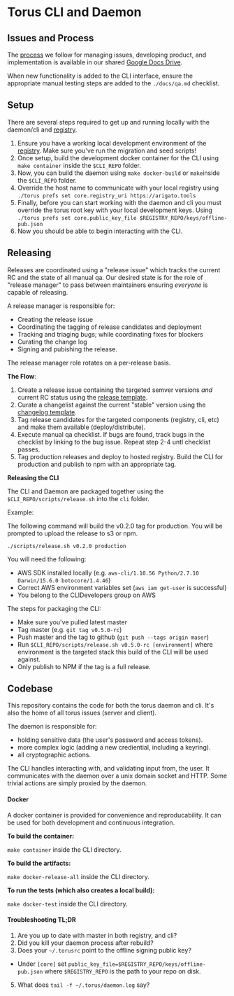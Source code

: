 # Torus CLI and Daemon

## Issues and Process

The
[process](https://docs.google.com/document/d/1IejfO1_bJ0einojZOALeN3vEr5XkyhqttpUOHuBQRdo/edit#)
we follow for managing issues, developing product, and implementation is
available in our shared [Google Docs
Drive](https://drive.google.com/drive/u/0/folders/0Bx72T5vLCOgmeVlQbjVlUVVQRDg).

When new functionality is added to the CLI interface, ensure the appropriate
manual testing steps are added to the `./docs/qa.md` checklist.

## Setup

There are several steps required to get up and running locally with the
daemon/cli and [registry](https://github.com/arigatomachine/registry).

1. Ensure you have a working local development environment of the
   [registry](https://github.com/arigatomachine/registry#setup). Make sure
   you've run the migration and seed scripts!
2. Once setup, build the development docker container for the CLI
   using `make container` inside the `$CLI_REPO` folder.
3. Now, you can build the daemon using `make docker-build`  or `make`inside the
   `$CLI_REPO` folder.
4. Override the host name to communicate with your local registry using
  `./torus prefs set core.registry_uri https://arigato.tools`
4. Finally, before you can start working with the daemon and cli you must
   override the torus root key with your local development keys. Using
   `./torus prefs set core.public_key_file $REGISTRY_REPO/keys/offline-pub.json`
5. Now you should be able to begin interacting with the CLI.


## Releasing

Releases are coordinated using a "release issue" which tracks the current RC
and the state of all manual qa. Our desired state is for the role of "release
manager" to pass between maintainers ensuring *everyone* is capable of
releasing.

A release manager is responsible for:

- Creating the release issue
- Coordinating the tagging of release candidates and deployment
- Tracking and triaging bugs; while coordinating fixes for blockers
- Curating the change log
- Signing and pubishing the release.

The release manager role rotates on a per-release basis.

**The Flow**:

1. Create a release issue containing the targeted semver versions *and* current
   RC status using the [release template](./docs/release-issue.md).
2. Curate a changelist against the current "stable" version using the
   [changelog template](./docs/changelog.md).
3. Tag release candidates for the targeted components (registry, cli, etc) and
   make them available (deploy/distribute).
4. Execute manual qa checklist. If bugs are found, track bugs in the checklist
   by linking to the bug issue. Repeat step 2-4 untl checklist passes.
5. Tag production releases and deploy to hosted registry. Build the CLI for
   production and publish to npm with an appropriate tag.

**Releasing the CLI**

The CLI and Daemon are packaged together using the
`$CLI_REPO/scripts/release.sh` into the `cli` folder.

Example:

The following command will build the v0.2.0 tag for production. You will be
prompted to upload the release to s3 or npm.

```
./scripts/release.sh v0.2.0 production
```

You will need the following:

- AWS SDK installed locally (e.g. `aws-cli/1.10.56 Python/2.7.10 Darwin/15.6.0 botocore/1.4.46`)
- Correct AWS environment variables set (`aws iam get-user` is successful)
- You belong to the CLIDevelopers group on AWS

The steps for packaging the CLI:

- Make sure you've pulled latest master
- Tag master (e.g. `git tag v0.5.0-rc`)
- Push master and the tag to github (`git push --tags origin maser`)
- Run `$CLI_REPO/scripts/release.sh v0.5.0-rc [environment]` where
  environment is the targeted stack this build of the CLI will be used against.
- Only publish to NPM if the tag is a full release.

## Codebase

This repository contains the code for both the torus daemon and cli. It's
also the home of all torus issues (server and client).

The daemon is responsible for:
- holding sensitive data (the user's password and access tokens).
- more complex logic (adding a new crediential, including a keyring).
- all cryptographic actions.

The CLI handles interacting with, and validating input from, the user. It
communicates with the daemon over a unix domain socket and HTTP. Some trivial
actions are simply proxied by the daemon.

#### Docker

A docker container is provided for convenience and reproducability. It can be
used for both development and continuous integration.

**To build the container:**

`make container` inside the CLI directory.

**To build the artifacts:**

`make docker-release-all` inside the CLI directory.

**To run the tests (which also creates a local build):**

`make docker-test` inside the CLI directory.

#### Troubleshooting TL;DR

1. Are you up to date with master in both registry, and cli?
3. Did you kill your daemon process after rebuild?
4. Does your `~/.torusrc` point to the offline signing public key?
 - Under `[core]` set `public_key_file=$REGISTRY_REPO/keys/offline-pub.json` where `$REGISTRY_REPO` is the path to your repo on disk.
5. What does `tail -f ~/.torus/daemon.log` say?
